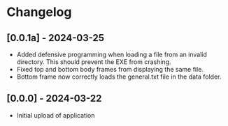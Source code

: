 # Changelog

## [0.0.1a] - 2024-03-25
- Added defensive programming when loading a file from an invalid directory. This should prevent the EXE from crashing.
- Fixed top and bottom body frames from displaying the same file.
- Bottom frame now correctly loads the general.txt file in the data folder.

## [0.0.0] - 2024-03-22
- Initial upload of application
